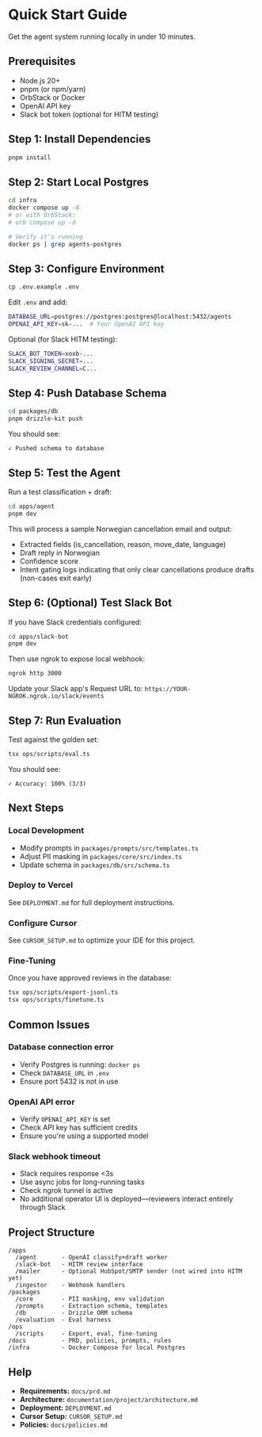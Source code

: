 # Quick Start Guide

Get the agent system running locally in under 10 minutes.

## Prerequisites

- Node.js 20+
- pnpm (or npm/yarn)
- OrbStack or Docker
- OpenAI API key
- Slack bot token (optional for HITM testing)

## Step 1: Install Dependencies

```bash
pnpm install
```

## Step 2: Start Local Postgres

```bash
cd infra
docker compose up -d
# or with OrbStack:
# orb compose up -d

# Verify it's running
docker ps | grep agents-postgres
```

## Step 3: Configure Environment

```bash
cp .env.example .env
```

Edit `.env` and add:
```bash
DATABASE_URL=postgres://postgres:postgres@localhost:5432/agents
OPENAI_API_KEY=sk-...  # Your OpenAI API key
```

Optional (for Slack HITM testing):
```bash
SLACK_BOT_TOKEN=xoxb-...
SLACK_SIGNING_SECRET=...
SLACK_REVIEW_CHANNEL=C...
```

## Step 4: Push Database Schema

```bash
cd packages/db
pnpm drizzle-kit push
```

You should see:
```
✓ Pushed schema to database
```

## Step 5: Test the Agent

Run a test classification + draft:

```bash
cd apps/agent
pnpm dev
```

This will process a sample Norwegian cancellation email and output:
- Extracted fields (is_cancellation, reason, move_date, language)
- Draft reply in Norwegian
- Confidence score
- Intent gating logs indicating that only clear cancellations produce drafts (non-cases exit early)

## Step 6: (Optional) Test Slack Bot

If you have Slack credentials configured:

```bash
cd apps/slack-bot
pnpm dev
```

Then use ngrok to expose local webhook:
```bash
ngrok http 3000
```

Update your Slack app's Request URL to: `https://YOUR-NGROK.ngrok.io/slack/events`

## Step 7: Run Evaluation

Test against the golden set:

```bash
tsx ops/scripts/eval.ts
```

You should see:
```
✓ Accuracy: 100% (3/3)
```

## Next Steps

### Local Development
- Modify prompts in `packages/prompts/src/templates.ts`
- Adjust PII masking in `packages/core/src/index.ts`
- Update schema in `packages/db/src/schema.ts`

### Deploy to Vercel
See `DEPLOYMENT.md` for full deployment instructions.

### Configure Cursor
See `CURSOR_SETUP.md` to optimize your IDE for this project.

### Fine-Tuning
Once you have approved reviews in the database:
```bash
tsx ops/scripts/export-jsonl.ts
tsx ops/scripts/finetune.ts
```

## Common Issues

### Database connection error
- Verify Postgres is running: `docker ps`
- Check `DATABASE_URL` in `.env`
- Ensure port 5432 is not in use

### OpenAI API error
- Verify `OPENAI_API_KEY` is set
- Check API key has sufficient credits
- Ensure you're using a supported model

### Slack webhook timeout
- Slack requires response <3s
- Use async jobs for long-running tasks
- Check ngrok tunnel is active
- No additional operator UI is deployed—reviewers interact entirely through Slack

## Project Structure

```
/apps
  /agent       - OpenAI classify+draft worker
  /slack-bot   - HITM review interface
  /mailer      - Optional HubSpot/SMTP sender (not wired into HITM yet)
  /ingestor    - Webhook handlers
/packages
  /core        - PII masking, env validation
  /prompts     - Extraction schema, templates
  /db          - Drizzle ORM schema
  /evaluation  - Eval harness
/ops
  /scripts     - Export, eval, fine-tuning
/docs          - PRD, policies, prompts, rules
/infra         - Docker Compose for local Postgres
```

## Help

- **Requirements:** `docs/prd.md`
- **Architecture:** `documentation/project/architecture.md`
- **Deployment:** `DEPLOYMENT.md`
- **Cursor Setup:** `CURSOR_SETUP.md`
- **Policies:** `docs/policies.md`
